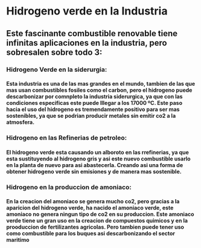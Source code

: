# Hidrogeno verde en la Industria

##  Este fascinante combustible renovable tiene infinitas aplicaciones en la industria, pero sobresalen sobre todo 3:

### Hidrogeno Verde en la siderurgia:
#### Esta industria es una de las mas grandes en el mundo, tambien de las que mas usan combustibles fosiles como el carbon, pero el hidrogeno puede descarbonizar por comnpleto la industria siderurgica, ya que con las condiciones especificas este puede lllegar a los 17000 ºC. Este paso hacia el uso del hidrogeno es tremendamente positivo para ser mas sostenibles, ya que se podrian producir metales sin emitir co2 a la atmosfera.
### Hidrogeno en las Refinerias de petroleo:
#### El hidrogeno verde esta causando un alboroto en las rrefinerias, ya que esta sustituyendo al hidrogeno gris y asi este nuevo combustible usarlo en la planta de nuevo para asi abastecerla. Creando asi una forma de obtener hidrogeno verde sin emisiones y de manera mas sostenible.
### Hidrogeno en la produccion de amoniaco:
#### En la creacion del amoniaco se genera mucho co2, pero gracias a la aparicion del hidrogeno verde, ha nacido el amoniaco verde, este amoniaco no genera ningun tipo de co2 en su produccion. Este amoniaco verde tiene un gran uso en la creacion de compuestos quimicos y en la prooduccion de fertilizantes agricolas. Pero tambien puede tener uso como combustible para los buques asi descarbonizando el sector maritimo
